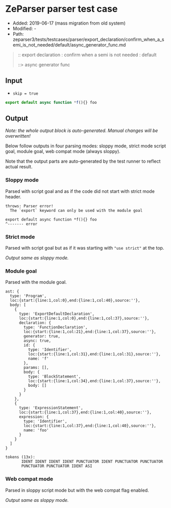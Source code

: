 # ZeParser parser test case

- Added: 2019-06-17 (mass migration from old system)
- Modified: -
- Path: zeparser3/tests/testcases/parser/export_declaration/confirm_when_a_semi_is_not_needed/default/async_generator_func.md

> :: export declaration : confirm when a semi is not needed : default
>
> ::> async generator func

## Input

- `skip = true`

`````js
export default async function *f(){} foo
`````

## Output

_Note: the whole output block is auto-generated. Manual changes will be overwritten!_

Below follow outputs in four parsing modes: sloppy mode, strict mode script goal, module goal, web compat mode (always sloppy).

Note that the output parts are auto-generated by the test runner to reflect actual result.

### Sloppy mode

Parsed with script goal and as if the code did not start with strict mode header.

`````
throws: Parser error!
  The `export` keyword can only be used with the module goal

export default async function *f(){} foo
^------- error
`````

### Strict mode

Parsed with script goal but as if it was starting with `"use strict"` at the top.

_Output same as sloppy mode._

### Module goal

Parsed with the module goal.

`````
ast: {
  type: 'Program',
  loc:{start:{line:1,col:0},end:{line:1,col:40},source:''},
  body: [
    {
      type: 'ExportDefaultDeclaration',
      loc:{start:{line:1,col:0},end:{line:1,col:37},source:''},
      declaration: {
        type: 'FunctionDeclaration',
        loc:{start:{line:1,col:21},end:{line:1,col:37},source:''},
        generator: true,
        async: true,
        id: {
          type: 'Identifier',
          loc:{start:{line:1,col:31},end:{line:1,col:31},source:''},
          name: 'f'
        },
        params: [],
        body: {
          type: 'BlockStatement',
          loc:{start:{line:1,col:34},end:{line:1,col:37},source:''},
          body: []
        }
      }
    },
    {
      type: 'ExpressionStatement',
      loc:{start:{line:1,col:37},end:{line:1,col:40},source:''},
      expression: {
        type: 'Identifier',
        loc:{start:{line:1,col:37},end:{line:1,col:40},source:''},
        name: 'foo'
      }
    }
  ]
}

tokens (13x):
       IDENT IDENT IDENT IDENT PUNCTUATOR IDENT PUNCTUATOR PUNCTUATOR
       PUNCTUATOR PUNCTUATOR IDENT ASI
`````


### Web compat mode

Parsed in sloppy script mode but with the web compat flag enabled.

_Output same as sloppy mode._
